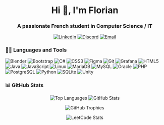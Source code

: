 <h1 align="center">Hi 👋, I'm Florian</h1>
<h3 align="center">A passionate French student in Computer Science / IT</h3>

<p align="center">
  <a href="www.linkedin.com/in/florian-f-0b880a286" target="_blank"><img src="https://img.shields.io/badge/-LinkedIn-0077B5?style=flat-square&logo=LinkedIn&logoColor=white" alt="LinkedIn"></a>
  <a href="https://discord.gg/_odonata" target="_blank"><img src="https://img.shields.io/badge/-Discord-7289DA?style=flat-square&logo=Discord&logoColor=white" alt="Discord"></a>
  <a href="mailto:florian.fabre@iut-rodez.fr" target="_blank"><img src="https://img.shields.io/badge/-Email-D14836?style=flat-square&logo=Gmail&logoColor=white" alt="Email"></a>
</p>

### 👨‍💻 Languages and Tools

<p align="left">
  <img src="https://img.shields.io/badge/-Blender-E76D24?style=flat-square&logo=Blender&logoColor=white" alt="Blender" />
  <img src="https://img.shields.io/badge/-Bootstrap-7952B3?style=flat-square&logo=Bootstrap&logoColor=white" alt="Bootstrap" />
  <img src="https://img.shields.io/badge/-C%23-239120?style=flat-square&logo=C%20Sharp&logoColor=white" alt="C#" />
  <img src="https://img.shields.io/badge/-CSS3-1572B6?style=flat-square&logo=CSS3&logoColor=white" alt="CSS3" />
  <img src="https://img.shields.io/badge/-Figma-F24E1E?style=flat-square&logo=Figma&logoColor=white" alt="Figma" />
  <img src="https://img.shields.io/badge/-Git-F05032?style=flat-square&logo=Git&logoColor=white" alt="Git" />
  <img src="https://img.shields.io/badge/-Grafana-F46800?style=flat-square&logo=Grafana&logoColor=white" alt="Grafana" />
  <img src="https://img.shields.io/badge/-HTML5-E34F26?style=flat-square&logo=HTML5&logoColor=white" alt="HTML5" />
  <img src="https://img.shields.io/badge/-Java-007396?style=flat-square&logo=Java&logoColor=white" alt="Java" />
  <img src="https://img.shields.io/badge/-JavaScript-F7DF1E?style=flat-square&logo=JavaScript&logoColor=black" alt="JavaScript" />
  <img src="https://img.shields.io/badge/-Linux-FCC624?style=flat-square&logo=Linux&logoColor=black" alt="Linux" />
  <img src="https://img.shields.io/badge/-MariaDB-003545?style=flat-square&logo=MariaDB&logoColor=white" alt="MariaDB" />
  <img src="https://img.shields.io/badge/-MySQL-4479A1?style=flat-square&logo=MySQL&logoColor=white" alt="MySQL" />
  <img src="https://img.shields.io/badge/-Oracle-F80000?style=flat-square&logo=Oracle&logoColor=white" alt="Oracle" />
  <img src="https://img.shields.io/badge/-PHP-777BB4?style=flat-square&logo=PHP&logoColor=white" alt="PHP" />
  <img src="https://img.shields.io/badge/-PostgreSQL-336791?style=flat-square&logo=PostgreSQL&logoColor=white" alt="PostgreSQL" />
  <img src="https://img.shields.io/badge/-Python-3776AB?style=flat-square&logo=Python&logoColor=white" alt="Python" />
  <img src="https://img.shields.io/badge/-SQLite-003B57?style=flat-square&logo=SQLite&logoColor=white" alt="SQLite" />
  <img src="https://img.shields.io/badge/-Unity-000000?style=flat-square&logo=Unity&logoColor=white" alt="Unity" />
</p>

### 📊 GitHub Stats

<p align="center">
  <img src="https://github-readme-stats.vercel.app/api/top-langs?username=odonata971&show_icons=true&layout=compact&theme=radical" alt="Top Languages" />
  <img src="https://github-readme-stats.vercel.app/api?username=odonata971&show_icons=true&theme=radical" alt="GitHub Stats" />
</p>

<p align="center">
  <img src="https://github-profile-trophy.vercel.app/?username=odonata971&theme=radical" alt="GitHub Trophies" />
</p>

<p align="center">
  <img src="https://leetcode-stats-six.vercel.app/?username=Odonata971&theme=radical" alt="LeetCode Stats" />
</p>
